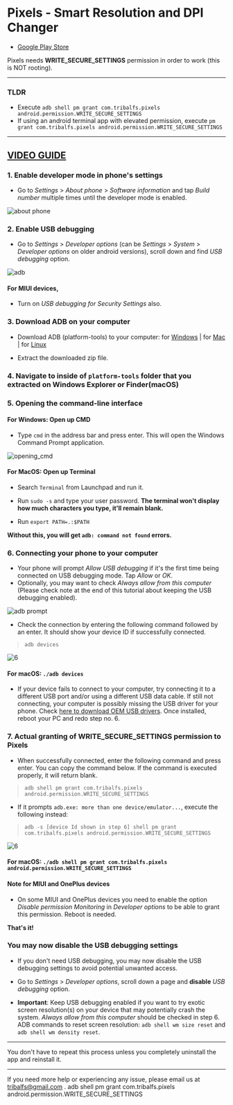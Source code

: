 # Pixels - Smart Resolution and DPI Changer
* [Google Play Store](https://play.google.com/store/apps/details?id=com.tribalfs.pixels)

Pixels needs **WRITE_SECURE_SETTINGS** permission in order to work (this is NOT rooting). 

----------------------
### TLDR

 * Execute `adb shell pm grant com.tribalfs.pixels android.permission.WRITE_SECURE_SETTINGS`
 * If using an android terminal app with elevated permission, execute `pm grant com.tribalfs.pixels android.permission.WRITE_SECURE_SETTINGS`

----------------------
[VIDEO GUIDE](https://youtu.be/hKxc8wqanxA)
----------------------
### 1. Enable developer mode in phone's settings

 * Go to _Settings_ > _About phone_ > _Software information_ and tap _Build number_ multiple times until the developer mode is enabled.

![about phone](about_phone2.jpg)

### 2. Enable USB debugging

 * Go to _Settings_ > _Developer options_ (can be _Settings_ > _System_ > _Developer options_ on older android versions), scroll down and find _USB debugging_ option.

![adb](usb_debugging.jpg)

#### For MIUI devices, 
 * Turn on _USB debugging for Security Settings_ also.


### 3. Download ADB on your computer

 * Download ADB (platform-tools) to your computer:
    for [Windows](https://dl.google.com/android/repository/platform-tools-latest-windows.zip) |
    for [Mac](https://dl.google.com/android/repository/platform-tools-latest-darwin.zip) |
    for [Linux](https://dl.google.com/android/repository/platform-tools-latest-linux.zip)
    
 * Extract the downloaded zip file.

### 4. Navigate to inside of `platform-tools` folder that you extracted on  Windows Explorer or Finder(macOS)


### 5. Opening the command-line interface

#### For Windows: Open up CMD
  
 * Type `cmd` in the address bar and press enter.  This will open the Windows Command Prompt application.

![opening_cmd](opening_cmd.png)

#### For MacOS: Open up Terminal

 * Search `Terminal` from Launchpad and run it.

 * Run `sudo -s` and type your user password. **The terminal won't display how much characters you type, it'll remain blank.**

 * Run `export PATH=.:$PATH`

 **Without this, you will get `adb: command not found` errors.**


### 6. Connecting your phone to your computer

 * Your phone will prompt _Allow USB debugging_ if it's the first time being connected on USB debugging mode.  Tap _Allow_ or _OK_.
 * Optionally, you may want to check _Always allow from this computer_ (Please check note at the end of this tutorial about keeping the USB debugging enabled).


![adb prompt](usb_debugging_prompt.jpg)

 * Check the connection by entering the following command followed by an enter. It should show your device ID if successfully connected.

 > ```adb devices```
 
 ![6](adb_devices.png)
 
#### For macOS:  ```./adb devices ```
 
  * If your device fails to connect to your computer, try connecting it to a different USB port and/or using a different USB data cable. If still not connecting, your computer is possibly missing the USB driver for your phone. Check [here to download OEM USB drivers](https://developer.android.com/studio/run/oem-usb#Drivers). Once installed, reboot your PC and redo step no. 6. 


### 7. Actual granting of WRITE_SECURE_SETTINGS permission to Pixels

 * When successfully connected, enter the following command and press enter. You can copy the command below.  If the command is executed properly, it will return blank.

 > ```adb shell pm grant com.tribalfs.pixels android.permission.WRITE_SECURE_SETTINGS```
 
 * If it prompts `adb.exe: more than one device/emulator...`, execute the following instead:
 > ```adb -s [device Id shown in step 6] shell pm grant com.tribalfs.pixels android.permission.WRITE_SECURE_SETTINGS```


![6](write_secure_settings.png)

####  For macOS: ```./adb shell pm grant com.tribalfs.pixels android.permission.WRITE_SECURE_SETTINGS ```

#### Note for MIUI and OnePlus devices

 * On some MIUI and OnePlus devices you need to enable the option _Disable permission Monitoring_ in _Developer options_ to be able to grant this permission. Reboot is needed.

**That's it!**

### You may now disable the USB debugging settings

 * If you don't need USB debugging,  you may now disable the USB debugging settings to avoid potential unwanted access.

 * Go to _Settings_ > _Developer options_, scroll down a page and **disable** _USB debugging_ option.
 
 * **Important**: Keep  USB debugging enabled if you want to try exotic screen resolution(s) on your device that may potentially crash the system. _Always allow from this computer_ should be checked in step 6. ADB commands to reset screen resolution: `adb shell wm size reset` and `adb shell wm density reset`.


----------------------


You don't have to repeat this process unless you completely uninstall the app and reinstall it.

----------------------
If you need more help or experiencing any issue, please email us at tribalfs@gmail.com .
adb shell pm grant com.tribalfs.pixels android.permission.WRITE_SECURE_SETTINGS
